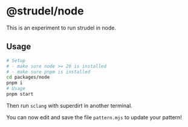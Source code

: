 # @strudel/node

This is an experiment to run strudel in node.

## Usage

```sh
# Setup
# - make sure node >= 20 is installed
# - make sure pnpm is installed
cd packages/node
pnpm i
# Usage
pnpm start
```

Then run `sclang` with superdirt in another terminal.

You can now edit and save the file `pattern.mjs` to update your pattern!
